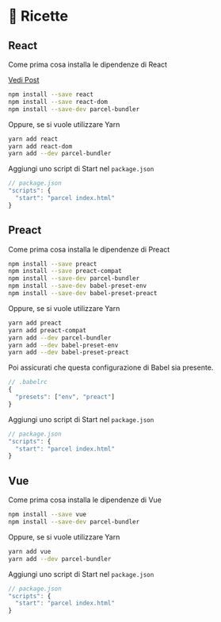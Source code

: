 # 🍰 Ricette

## React

Come prima cosa installa le dipendenze di React

[Vedi Post](http://blog.jakoblind.no/react-parcel/)

```bash
npm install --save react
npm install --save react-dom
npm install --save-dev parcel-bundler
```

Oppure, se si vuole utilizzare Yarn

```bash
yarn add react
yarn add react-dom
yarn add --dev parcel-bundler
```

Aggiungi uno script di Start nel `package.json`

```javascript
// package.json
"scripts": {
  "start": "parcel index.html"
}
```

## Preact

Come prima cosa installa le dipendenze di Preact

```bash
npm install --save preact
npm install --save preact-compat
npm install --save-dev parcel-bundler
npm install --save-dev babel-preset-env
npm install --save-dev babel-preset-preact
```

Oppure, se si vuole utilizzare Yarn

```bash
yarn add preact
yarn add preact-compat
yarn add --dev parcel-bundler
yarn add --dev babel-preset-env
yarn add --dev babel-preset-preact
```

Poi assicurati che questa configurazione di Babel sia presente.

```javascript
// .babelrc
{
  "presets": ["env", "preact"]
}
```

Aggiungi uno script di Start nel `package.json`

```javascript
// package.json
"scripts": {
  "start": "parcel index.html"
}
```

## Vue

Come prima cosa installa le dipendenze di Vue

```bash
npm install --save vue
npm install --save-dev parcel-bundler
```

Oppure, se si vuole utilizzare Yarn

```bash
yarn add vue
yarn add --dev parcel-bundler
```

Aggiungi uno script di Start nel `package.json`

```javascript
// package.json
"scripts": {
  "start": "parcel index.html"
}
```

